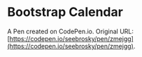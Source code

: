 # Bootstrap Calendar

A Pen created on CodePen.io. Original URL: [https://codepen.io/seebrosky/pen/zmejgg](https://codepen.io/seebrosky/pen/zmejgg).


